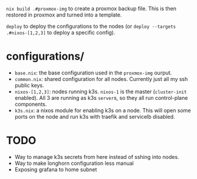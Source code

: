 `nix build .#proxmox-img` to create a proxmox backup file. This is then restored in proxmox and turned into a template.

`deploy` to deploy the configurations to the nodes (or `deploy --targets .#nixos-[1,2,3]` to deploy a specific config).

# configurations/
* `base.nix`: the base configuration used in the `proxmox-img` ourput.
* `common.nix`: shared configuration for all nodes. Currently just all my ssh public keys.
* `nixos-[1,2,3]`: nodes running k3s. `nixos-1` is the master (`cluster-init` enabled). All 3 are running as k3s `server`s, so they all run control-plane components.
* `k3s.nix`: a nixos module for enabling k3s on a node. This will open some ports on the node and run k3s with traefik and servicelb disabled.

# TODO
* Way to manage k3s secrets from here instead of sshing into nodes.
* Way to make longhorn configuration less manual
* Exposing grafana to home subnet
